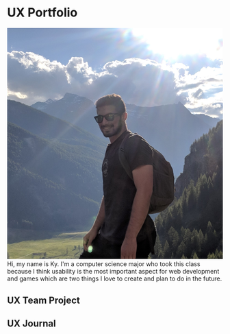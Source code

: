 # UX Portfolio
![alt text](https://github.com/UsabilityEngineering/uxportfolio-mkyprice/blob/master/assets/profile.jpg)
Hi, my name is Ky. I'm a computer science major who took this class because I think usability is the most important aspect for web development and games which are two things I love to create and plan to do in the future. 

## UX Team Project


## UX Journal

